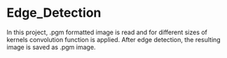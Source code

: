 # Edge_Detection
In this project, .pgm formatted image is read and for different sizes of kernels convolution function is applied. After edge detection, the resulting image is saved as .pgm image.
